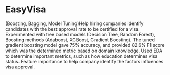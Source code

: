 # EasyVisa
(Boosting, Bagging, Model Tuning)Help hiring companies identify candidates with the best approval rate to be certified for a visa.
Experimented with tree based models (Decision Tree, Random Forest), Boosting methods (Adaboost,   XGBoost, Gradient Boosting).
The tuned gradient boosting model gave 75% accuracy, and provided   82.6% F1 score which was the determined metric based on domain knowledge.
Used EDA to determine important metrics, such as how education determines visa status.
Feature importance to help company identify the factors influences visa approval.
